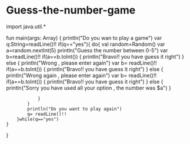 # Guess-the-number-game
import java.util.*

fun main(args: Array<String>) {
    println("Do you wan to play a game")
    var q:String=readLine()!!
    if(q=="yes"){
        do{
            val random=Random()
            var a=random.nextInt(5)
            println("Guess the number between 0-5")
            var b=readLine()!!
            if(a==b.toInt())
            {
                println("Bravo!! you have guess it right")
            }
            else
            {
                println("Wrong , please enter again")
                var b= readLine()!!
                if(a==b.toInt())
                {
                    println("Bravo!! you have guess it right")
                }
                else
                {
                    println("Wrong again , please enter again")
                    var b= readLine()!!
                    if(a==b.toInt())
                    {
                        println("Bravo!! you have guess it right")
                    }
                    else
                    {
                        println("Sorry you have used all your option , the number was $a")
                    }

                }
            }
            println("Do you want to play again")
            q= readLine()!!
        }while(q=="yes")
    }
}
